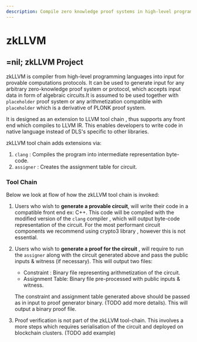```yaml
---
description: Compile zero knowledge proof systems in high-level programming languages
---
```


# zkLLVM

## =nil; zkLLVM Project

zkLLVM is compiler from high-level programming languages into input for provable computations protocols. It can be used to generate input for any arbitrary zero-knowledge proof system or protocol, which accepts input data in form of algebraic circuits.It is assumed to be used together with `placeholder` proof system or any arithmetization compatible with `placeholder` which is a derivative of PLONK proof system.

It is designed as an extension to LLVM tool chain , thus supports any front end which compiles to LLVM IR. This enables developers to write code in native language instead of DLS's specific to other libraries.

zkLLVM tool chain adds extensions via:&#x20;

1. `clang` : Compiles the program into intermediate representation byte-code.
2. `assigner` : Creates the assignment table for circuit.

### Tool Chain

Below we look at flow of how the zkLLVM tool chain is invoked:

1. Users who wish to **generate a provable circuit**, will write their code in a compatible front end ex: C++. This code will be compiled with the modified version of the `clang` compiler , which will output byte-code representation of the circuit.  For the most performant circuit components  we recommend using crypto3 library , however this is not essential.
2.  Users who wish to **generate a proof for the circuit** , will require to run the `assigner` along with the circuit generated above and pass the public inputs & witness (if necessary). This will output two files:

    * Constraint : Binary file representing arithmetization of the circuit.
    * Assignment Table: Binary file pre-processed with public inputs & witness.

    The constraint and assignment table generated above should be passed as in input to proof generator binary. (TODO add more details). This will output a binary proof file.
3. Proof verification is not part of the zkLLVM tool-chain. This involves a more steps which requires serialisation of the circuit and deployed on blockchain clusters. (TODO add example)
